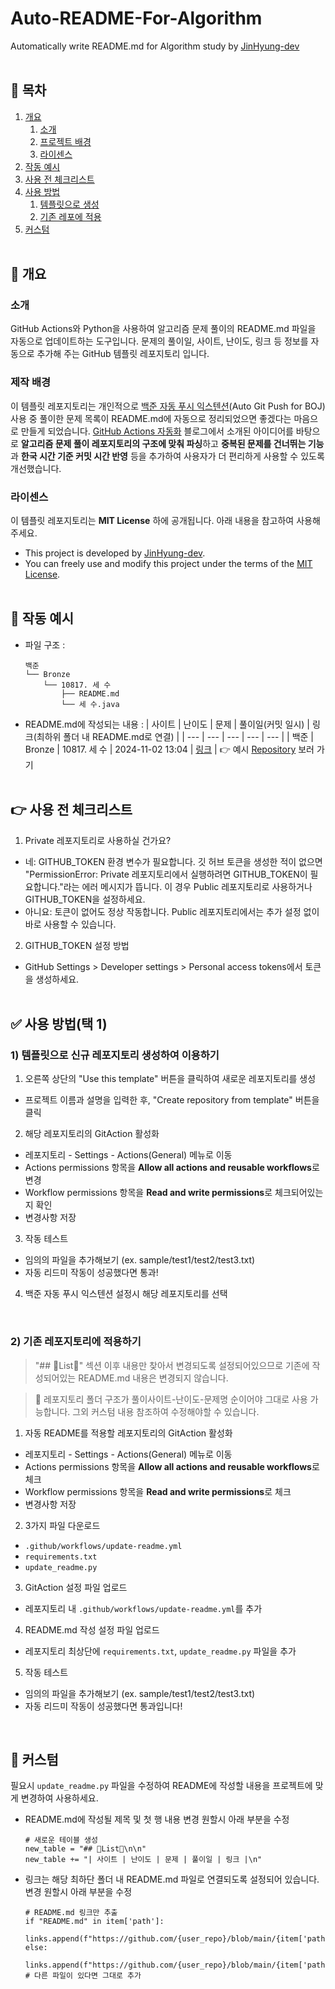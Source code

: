 # Auto-README-For-Algorithm
Automatically write README.md for Algorithm study by [JinHyung-dev](https://github.com/JinHyung-dev/Auto-README-For-Algorithm)
<br><br>

<!-- TEMPLATE_START -->
<!-- 이 섹션은 템플릿 생성 이후 자동으로 삭제됩니다.-->
## 📔 목차
1. [개요](#-개요)
    1) [소개](#소개)
    2) [프로젝트 배경](#제작-배경)
    3) [라이센스](#라이센스)
2. [작동 예시](#-작동-예시)
3. [사용 전 체크리스트](#-사용-전-체크리스트)
4. [사용 방법](#-사용-방법택-1)
    1) [템플릿으로 생성](#1-템플릿으로-신규-레포지토리-생성하여-이용하기)
    2) [기존 레포에 적용](#2-기존-레포지토리에-적용하기)
5. [커스텀](#-커스텀)
<br><br>

## 📌 개요
### 소개
GitHub Actions와 Python을 사용하여 알고리즘 문제 풀이의 README.md 파일을 자동으로 업데이트하는 도구입니다. 문제의 풀이일, 사이트, 난이도, 링크 등 정보를 자동으로 추가해 주는 GitHub 템플릿 레포지토리 입니다.

### 제작 배경
이 템플릿 레포지토리는 개인적으로 [백준 자동 푸시 익스텐션](https://github.com/BaekjoonHub/BaekjoonHub)(Auto Git Push for BOJ) 사용 중 풀이한 문제 목록이 README.md에 자동으로 정리되었으면 좋겠다는 마음으로 만들게 되었습니다.
[GitHub Actions 자동화](https://kimgabe.github.io/personal_study/git/githubaction_auto_readme/) 블로그에서 소개된 아이디어를 바탕으로 **알고리즘 문제 풀이 레포지토리의 구조에 맞춰 파싱**하고 **중복된 문제를 건너뛰는 기능**과 **한국 시간 기준 커밋 시간 반영** 등을 추가하여 사용자가 더 편리하게 사용할 수 있도록 개선했습니다.

### 라이센스
이 템플릿 레포지토리는 **MIT License** 하에 공개됩니다. 아래 내용을 참고하여 사용해 주세요.
- This project is developed by [JinHyung-dev](https://github.com/JinHyung-dev).
- You can freely use and modify this project under the terms of the [MIT License](https://github.com/JinHyung-dev/Auto-README-For-Algorithm/blob/main/LICENSE).
<br><br>

## 💬 작동 예시
* 파일 구조 :
  ```
  백준
  └── Bronze
      └── 10817. 세 수
          ├── README.md
          └── 세 수.java
  ```
* README.md에 작성되는 내용 :
  | 사이트 | 난이도 | 문제 | 풀이일(커밋 일시) | 링크(최하위 폴더 내 README.md로 연결) |
  | --- | --- | --- | --- | --- |
  | 백준 | Bronze | 10817. 세 수 | 2024-11-02 13:04 | [링크](https://github.com/JinHyung-dev/Algorithm/blob/main/백준/Bronze/10817. 세 수/README.md) |
👉 예시 [Repository](https://github.com/JinHyung-dev/Algorithm/blob/main/README.md) 보러 가기
<br><br>

## 👉 사용 전 체크리스트
1. Private 레포지토리로 사용하실 건가요?
 - 네: GITHUB_TOKEN 환경 변수가 필요합니다. 깃 허브 토큰을 생성한 적이 없으면 "PermissionError: Private 레포지토리에서 실행하려면 GITHUB_TOKEN이 필요합니다."라는 에러 메시지가 뜹니다. 이 경우 Public 레포지토리로 사용하거나 GITHUB_TOKEN을 설정하세요.
 - 아니요: 토큰이 없어도 정상 작동합니다. Public 레포지토리에서는 추가 설정 없이 바로 사용할 수 있습니다.
2. GITHUB_TOKEN 설정 방법
 - GitHub Settings > Developer settings > Personal access tokens에서 토큰을 생성하세요.
<br><br>

## ✅ 사용 방법(택 1)
### 1) 템플릿으로 신규 레포지토리 생성하여 이용하기
1. 오른쪽 상단의 "Use this template" 버튼을 클릭하여 새로운 레포지토리를 생성
  - 프로젝트 이름과 설명을 입력한 후, "Create repository from template" 버튼을 클릭
2. 해당 레포지토리의 GitAction 활성화
  - 레포지토리 - Settings - Actions(General) 메뉴로 이동
  - Actions permissions 항목을 **Allow all actions and reusable workflows**로 변경
  - Workflow permissions 항목을 **Read and write permissions**로 체크되어있는지 확인
  - 변경사항 저장
3. 작동 테스트
  - 임의의 파일을 추가해보기 (ex. sample/test1/test2/test3.txt)
  - 자동 리드미 작동이 성공했다면 통과!
4. 백준 자동 푸시 익스텐션 설정시 해당 레포지토리를 선택
<br>

### 2) 기존 레포지토리에 적용하기
> "## 📑List📑" 섹션 이후 내용만 찾아서 변경되도록 설정되어있으므로 기존에 작성되어있는 README.md 내용은 변경되지 않습니다.

> 🚨 레포지토리 폴더 구조가 풀이사이트-난이도-문제명 순이어야 그대로 사용 가능합니다. 그외 커스텀 내용 참조하여 수정해야할 수 있습니다.
1. 자동 README를 적용할 레포지토리의 GitAction 활성화
  - 레포지토리 - Settings - Actions(General) 메뉴로 이동
  - Actions permissions 항목을 **Allow all actions and reusable workflows**로 체크
  - Workflow permissions 항목을 **Read and write permissions**로 체크
  - 변경사항 저장
2. 3가지 파일 다운로드
  - `.github/workflows/update-readme.yml`
  - `requirements.txt`
  - `update_readme.py`
3. GitAction 설정 파일 업로드
  - 레포지토리 내 `.github/workflows/update-readme.yml`를 추가
4. README.md 작성 설정 파일 업로드
  - 레포지토리 최상단에 `requirements.txt`, `update_readme.py` 파일을 추가
5. 작동 테스트
  - 임의의 파일을 추가해보기 (ex. sample/test1/test2/test3.txt)
  - 자동 리드미 작동이 성공했다면 통과입니다!
<br>

## 📍 커스텀
필요시 `update_readme.py` 파일을 수정하여 README에 작성할 내용을 프로젝트에 맞게 변경하여 사용하세요.
- README.md에 작성될 제목 및 첫 행 내용 변경 원할시 아래 부분을 수정
    ```
    # 새로운 테이블 생성
    new_table = "## 📑List📑\n\n"
    new_table += "| 사이트 | 난이도 | 문제 | 풀이일 | 링크 |\n"
    ```
- 링크는 해당 최하단 폴더 내 README.md 파일로 연결되도록 설정되어 있습니다. 변경 원할시 아래 부분을 수정
    ```
    # README.md 링크만 추출
    if "README.md" in item['path']:
        links.append(f"https://github.com/{user_repo}/blob/main/{item['path']}")
    else:
        links.append(f"https://github.com/{user_repo}/blob/main/{item['path']}")  # 다른 파일이 있다면 그대로 추가
    ```
<!-- TEMPLATE_END -->
